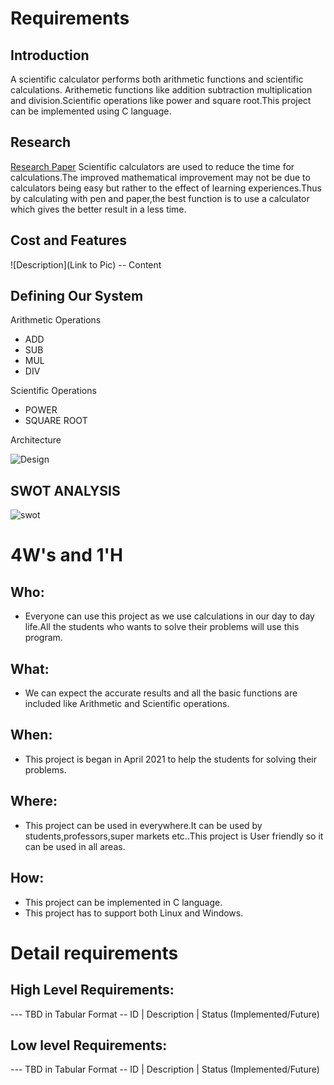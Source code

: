 # Requirements
## Introduction
A scientific calculator performs both arithmetic functions and scientific calculations. Arithemetic functions like addition subtraction multiplication and division.Scientific operations like power and square root.This project can be implemented using C language. 

## Research
[Research Paper](https://www.researchgate.net/publication/273803590_The_Effect_of_Calculator_Use_on_College_Students'_Mathematical_Performance)
Scientific calculators are used to reduce the time for calculations.The improved mathematical improvement may not be due to calculators being easy but rather to the effect of learning experiences.Thus by calculating with pen and paper,the best function is to use a calculator which gives the better result in a less time.
## Cost and Features
![Description](Link to Pic)
-- Content 
## Defining Our System
Arithmetic Operations
   - ADD
   - SUB
   - MUL
   - DIV

Scientific Operations
   - POWER
   - SQUARE ROOT

Architecture

![Design](https://user-images.githubusercontent.com/80764179/114425539-cd069780-9bd6-11eb-8590-19c24360606b.PNG)

## SWOT ANALYSIS
![swot](https://user-images.githubusercontent.com/80764179/114425796-0b03bb80-9bd7-11eb-82e2-e2ca44740173.png)


# 4W&#39;s and 1&#39;H

## Who:

- Everyone can use this project as we use calculations in our day to day life.All the students who wants to solve their problems will use this program.

## What:

- We can expect the accurate results and all the basic functions are included like Arithmetic and Scientific operations.

## When:

- This project is began in April 2021 to help the students for solving their problems.

## Where:

- This project can be used in everywhere.It can be used by students,professors,super markets etc..This project is User friendly so it can be used in all areas.

## How:

- This project can be implemented in C language.
- This project has to support both Linux and Windows.

# Detail requirements
## High Level Requirements:
--- TBD in Tabular Format 
-- ID | Description | Status (Implemented/Future)


##  Low level Requirements:
--- TBD in Tabular Format 
-- ID | Description | Status (Implemented/Future)
